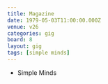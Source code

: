 ```yaml
---
title: Magazine
date: 1979-05-03T11:00:00.000Z
venue: v26
categories: gig
board: 8
layout: gig
tags: [simple minds]
---
```

+ Simple Minds